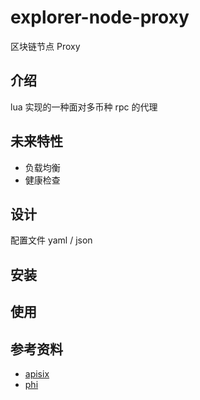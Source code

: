 # explorer-node-proxy

区块链节点 Proxy

## 介绍

lua 实现的一种面对多币种 rpc 的代理

## 未来特性

+ 负载均衡
+ 健康检查

## 设计

配置文件 yaml / json

## 安装

## 使用

## 参考资料

+ [apisix](https://github.com/apache/apisix)
+ [phi](https://github.com/Justinmad/phi)